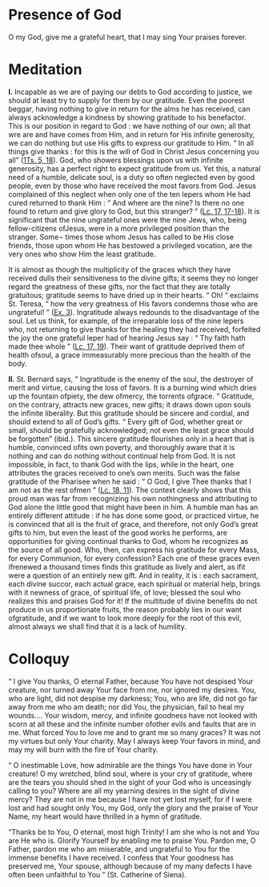 # Presence of God

O my God, give me a grateful heart, that I may sing Your praises forever.

# Meditation

**I.** Incapable as we are of paying our debts to God according to justice, we should at least try to supply for them by our gratitude. Even the poorest beggar, having nothing to give in return for the alms he has received, can always acknowledge a kindness by showing gratitude to his benefactor. This is our position in regard to God : we have nothing of our own; all that wre are and have comes from Him, and in return for His infinite generosity, we can do nothing but use His gifts to express our gratitude to Him. “ In all things give thanks : for this is the will of God in Christ Jesus concerning you all” ([1Ts. 5, 18](https://vulgata.online/bible/1Ts.5?ed=DR2&vfn=DR2.1Ts.5.18:vs)). God, who showers blessings upon us with infinite generosity, has a perfect right to expect gratitude from us. Yet this, a natural need of a humble, delicate soul, is a duty so often neglected even by good people, even by those who have received the most favors from God. Jesus complained of this neglect when only one of the ten lepers whom He had cured returned to thank Him : “ And where are the nine? Is there no one found to return and give glory to God, but this stranger? ” ([Lc. 17, 17-18](https://vulgata.online/bible/Lc.17?ed=DR2&vfn=DR2.Lc.17.17-18:vs)). It is significant that the nine ungrateful ones were the nine Jews, who, being fellow-citizens ofJesus, were in a more privileged position than the stranger. Some¬ times those whom Jesus has called to be His close friends, those upon whom He has bestowed a privileged vocation, are the very ones who show Him the least gratitude.

It is almost as though the multiplicity of the graces which they have received dulls their sensitiveness to the divine gifts; it seems they no longer regard the greatness of these gifts, nor the fact that they are totally gratuitous; gratitude seems to have dried up in their hearts. “ Oh! ” exclaims St. Teresa, “ how the very greatness of His favors condemns those who are ungrateful! ” ([Ex. 3](https://vulgata.online/bible/Ex.3)). Ingratitude always redounds to the disadvantage of the soul. Let us think, for example, of the irreparable loss of the nine lepers who, not returning to give thanks for the healing they had received, forfeited the joy the one grateful leper had of hearing Jesus say : “ Thy faith hath made thee whole ” ([Lc. 17, 19](https://vulgata.online/bible/Lc.17?ed=DR2&vfn=DR2.Lc.17.19:vs)). Their want of gratitude deprived them of health ofsoul, a grace immeasurably more precious than the health of the body.

**II.** St. Bernard says, “ Ingratitude is the enemy of the soul, the destroyer of merit and virtue, causing the loss of favors. It is a burning wind which dries up the fountain ofpiety, the dew ofmercy, the torrents ofgrace. ” Gratitude, on the contrary, attracts new graces, new gifts; it draws down upon souls the infinite liberality. But this gratitude should be sincere and cordial, and should extend to all of God’s gifts. “ Every gift of God, whether great or small, should be gratefully acknowledged; not even the least grace should be forgotten” (ibid.). This sincere gratitude flourishes only in a heart that is humble, convinced ofits own poverty, and thoroughly aware that it is nothing and can do nothing without continual help from God. It is not impossible, in fact, to thank God with the lips, while in the heart, one attributes the graces received to one’s own merits. Such was the false gratitude of the Pharisee when he said : “ O God, I give Thee thanks that I am not as the rest ofmen ” ([Lc. 18, 11](https://vulgata.online/bible/Lc.18?ed=DR2&vfn=DR2.Lc.18.11:vs)). The context clearly shows that this proud man was far from recognizing his own nothingness and attributing to God alone the little good that might have been in him. A humble man has an entirely different attitude : if he has done some good, or practiced virtue, he is convinced that all is the fruit of grace, and therefore, not only God’s great gifts to him, but even the least of the good works he performs, are opportunities for giving continual thanks to God, whom he recognizes as the source of all good. Who, then, can express his gratitude for every Mass, for every Communion, for every confession? Each one of these graces even ifrenewed a thousand times finds this gratitude as lively and alert, as ifit were a question of an entirely new gift. And in reality, it is : each sacrament, each divine succor, each actual grace, each spiritual or material help, brings with it newness of grace, of spiritual life, of love; blessed the soul who realizes this and praises God for it! If the multitude of divine benefits do not produce in us proportionate fruits, the reason probably lies in our want ofgratitude, and if we want to look more deeply for the root of this evil, almost always we shall find that it is a lack of humility.

# Colloquy

“ I give You thanks, O eternal Father, because You have not despised Your creature, nor turned away Your face from me, nor ignored my desires. You, who are light, did not despise my darkness; You, who are life, did not go far away from me who am death; nor did You, the physician, fail to heal my wounds.... Your wisdom, mercy, and infinite goodness have not looked with scorn at all these and the infinite number ofother evils and faults that are in me. What forced You to love me and to grant me so many graces? It was not my virtues but only Your charity. May I always keep Your favors in mind, and may my will burn with the fire of Your charity.

“ O inestimable Love, how admirable are the things You have done in Your creature! O my wretched, blind soul, where is your cry of gratitude, where are the tears you should shed in the sight of your God who is unceasingly calling to you? Where are all my yearning desires in the sight of divine mercy? They are not in me because I have not yet lost myself, for if I were lost and had sought only You, my God, only the glory and the praise of Your Name, my heart would have thrilled in a hymn of gratitude.

“Thanks be to You, O eternal, most high Trinity! I am she who is not and You are He who is. Glorify Yourself by enabling me to praise You. Pardon me, O Father, pardon me who am miserable, and ungrateful to You for the immense benefits I have received. I confess that Your goodness has preserved me, Your spouse, although because of my many defects I have often been unfaithful to You ” (St. Catherine of Siena).
